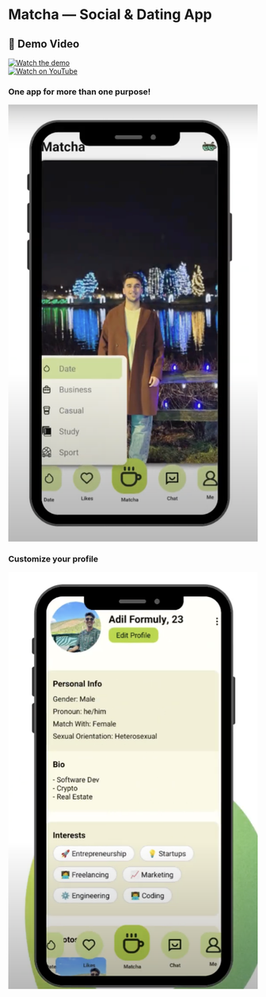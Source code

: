 




# Matcha — Social & Dating App

## 🎥 Demo Video
[![Watch the demo](https://img.youtube.com/vi/0zr1E7mesLk/hqdefault.jpg)](https://www.youtube.com/watch?v=0zr1E7mesLk)  
[![Watch on YouTube](https://img.shields.io/badge/Watch–YouTube-red?style=flat&logo=youtube&logoColor=white)](https://www.youtube.com/watch?v=0zr1E7mesLk)

### One app for more than one purpose!
![Home Screen](docs/images/Home.png)

### Customize your profile
![Next Screen](docs/images/Next.png)
